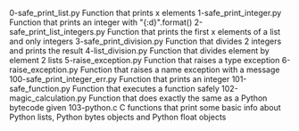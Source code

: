 0-safe_print_list.py	Function that prints x elements
1-safe_print_integer.py	Function that prints an integer with "{:d}".format()
2-safe_print_list_integers.py	Function that prints the first x elements of a list and only integers
3-safe_print_division.py	Function that divides 2 integers and prints the result
4-list_division.py	Function that divides element by element 2 lists
5-raise_exception.py	Function that raises a type exception
6-raise_exception.py	Function that raises a name exception with a message
100-safe_print_integer_err.py	Function that prints an integer
101-safe_function.py	Function that executes a function safely
102-magic_calculation.py	Function that does exactly the same as a Python bytecode given
103-python.c	C functions that print some basic info about Python lists, Python bytes objects and Python float objects